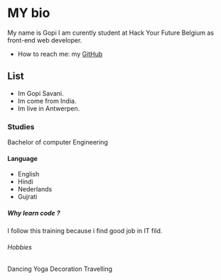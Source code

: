# MY bio

My name is Gopi I am curently student at Hack Your Future Belgium as front-end
web developer.

- How to reach me: my [GitHub](https://github.com/Gopiben)

## List

- Im Gopi Savani.
- Im come from India.
- Im live in Antwerpen.

### Studies

Bachelor of computer Engineering

#### Language

- English
- Hindi
- Nederlands
- Gujrati

##### Why learn code ?

I follow this training because i find good job in IT fild.

###### Hobbies

Dancing Yoga Decoration Travelling
